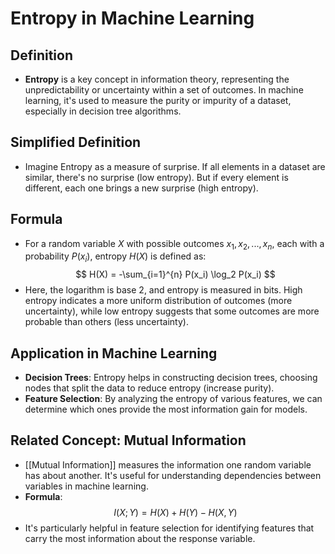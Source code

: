 # Entropy in Machine Learning

## Definition
- **Entropy** is a key concept in information theory, representing the unpredictability or uncertainty within a set of outcomes. In machine learning, it's used to measure the purity or impurity of a dataset, especially in decision tree algorithms.

## Simplified Definition
- Imagine Entropy as a measure of surprise. If all elements in a dataset are similar, there's no surprise (low entropy). But if every element is different, each one brings a new surprise (high entropy).

## Formula
- For a random variable $X$ with possible outcomes $x_1, x_2, ..., x_n$, each with a probability $P(x_i)$, entropy $H(X)$ is defined as:
  $$
  H(X) = -\sum_{i=1}^{n} P(x_i) \log_2 P(x_i)
  $$
- Here, the logarithm is base 2, and entropy is measured in bits. High entropy indicates a more uniform distribution of outcomes (more uncertainty), while low entropy suggests that some outcomes are more probable than others (less uncertainty).

## Application in Machine Learning
- **Decision Trees**: Entropy helps in constructing decision trees, choosing nodes that split the data to reduce entropy (increase purity).
- **Feature Selection**: By analyzing the entropy of various features, we can determine which ones provide the most information gain for models.

## Related Concept: Mutual Information
- [[Mutual Information]] measures the information one random variable has about another. It's useful for understanding dependencies between variables in machine learning.
- **Formula**:
  $$
  I(X; Y) = H(X) + H(Y) - H(X, Y)
  $$
- It's particularly helpful in feature selection for identifying features that carry the most information about the response variable.
